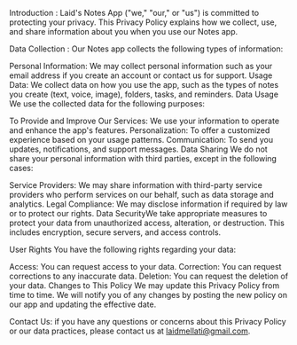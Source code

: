 Introduction :
Laid's Notes App ("we," "our," or "us") is committed to protecting your privacy. This Privacy Policy explains how we collect, use, and share information about you when you use our Notes app.

Data Collection :
Our Notes app collects the following types of information:

Personal Information: We may collect personal information such as your email address if you create an account or contact us for support.
Usage Data: We collect data on how you use the app, such as the types of notes you create (text, voice, image), folders, tasks, and reminders.
Data Usage
We use the collected data for the following purposes:

To Provide and Improve Our Services: We use your information to operate and enhance the app's features.
Personalization: To offer a customized experience based on your usage patterns.
Communication: To send you updates, notifications, and support messages.
Data Sharing
We do not share your personal information with third parties, except in the following cases:

Service Providers: We may share information with third-party service providers who perform services on our behalf, such as data storage and analytics.
Legal Compliance: We may disclose information if required by law or to protect our rights.
Data SecurityWe take appropriate measures to protect your data from unauthorized access, alteration, or destruction. This includes encryption, secure servers, and access controls.

User Rights
You have the following rights regarding your data:

Access: You can request access to your data.
Correction: You can request corrections to any inaccurate data.
Deletion: You can request the deletion of your data.
Changes to This Policy
We may update this Privacy Policy from time to time. We will notify you of any changes by posting the new policy on our app and updating the effective date.

Contact Us:
if you have any questions or concerns about this Privacy Policy or our data practices, please contact us at laidmellati@gmail.com.
